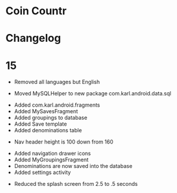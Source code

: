 # Coin Countr
# Changelog

# 15
- Removed all languages but English
* Moved MySQLHelper to new package com.karl.android.data.sql
+ Added com.karl.android.fragments
+ Added MySavesFragment
+ Added groupings to database
+ Added Save template
+ Added denominations table
* Nav header height is 100 down from 160
+ Added navigation drawer icons
+ Added MyGroupingsFragment
+ Denominations are now saved into the database
+ Added settings activity 
* Reduced the splash screen from 2.5 to .5 seconds 